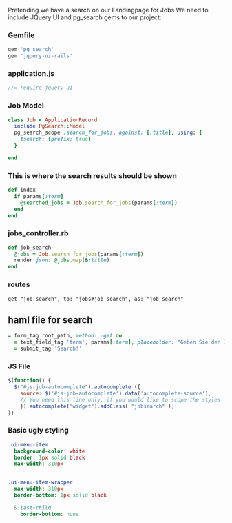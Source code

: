 Pretending we have a search on our Landingpage for Jobs
We need to include JQuery UI and pg_search gems to our project:

### Gemfile
```ruby
gem 'pg_search'
gem 'jquery-ui-rails'
```
### application.js
```js
//= require jquery-ui
```

### Job Model
```ruby
class Job < ApplicationRecord
  include PgSearch::Model
  pg_search_scope :search_for_jobs, against: [:title], using: {
    tsearch: {prefix: true}
  }

end
```

### This is where the search results should be shown
```ruby
def index
  if params[:term]
    @searched_jobs = Job.search_for_jobs(params[:term])
  end
end
```

### jobs_controller.rb
```ruby
def job_search
  @jobs = Job.search_for_jobs(params[:term])
  render json: @jobs.map(&:title)
end
```

### routes
```
get "job_search", to: "jobs#job_search", as: "job_search"
```

## haml file for search
```ruby
= form_tag root_path, method: :get do
  = text_field_tag 'term', params[:term], placeholder: "Geben Sie den Job ein", id: "js-job-autocomplete", data: {autocomplete_source: job_search_path}
  = submit_tag 'Search!'
```

### JS File
```js
$(function() {
  $("#js-job-autocomplete").autocomplete ({
    source: $('#js-job-autocomplete').data('autocomplete-source'),
    // You need this line only, if you would like to scope the styles
    }).autocomplete("widget").addClass( "jobsearch" );
})
```

### Basic ugly styling
```sass
.ui-menu-item
  background-color: white
  border: 1px solid black
  max-width: 310px


.ui-menu-item-wrapper
  max-width: 310px
  border-bottom: 1px solid black

  &:last-child
    border-bottom: none
```
